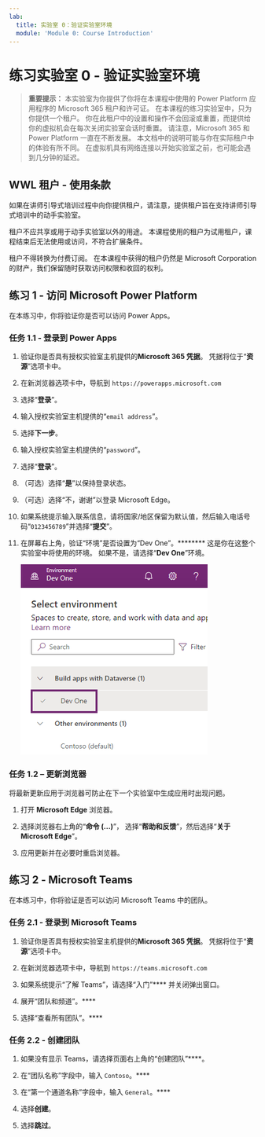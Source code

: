 ```yaml
---
lab:
  title: 实验室 0：验证实验室环境
  module: 'Module 0: Course Introduction'
---
```


# 练习实验室 0 - 验证实验室环境

> **重要提示：** 本实验室为你提供了你将在本课程中使用的 Power Platform 应用程序的 Microsoft 365 租户和许可证。 在本课程的练习实验室中，只为你提供一个租户。 你在此租户中的设置和操作不会回滚或重置，而提供给你的虚拟机会在每次关闭实验室会话时重置。 请注意，Microsoft 365 和 Power Platform 一直在不断发展。 本文档中的说明可能与你在实际租户中的体验有所不同。 在虚拟机具有网络连接以开始实验室之前，也可能会遇到几分钟的延迟。

## WWL 租户 - 使用条款

如果在讲师引导式培训过程中向你提供租户，请注意，提供租户旨在支持讲师引导式培训中的动手实验室。

租户不应共享或用于动手实验室以外的用途。 本课程使用的租户为试用租户，课程结束后无法使用或访问，不符合扩展条件。

租户不得转换为付费订阅。 在本课程中获得的租户仍然是 Microsoft Corporation 的财产，我们保留随时获取访问权限和收回的权利。

## 练习 1 - 访问 Microsoft Power Platform

在本练习中，你将验证你是否可以访问 Power Apps。

### 任务 1.1 - 登录到 Power Apps

1. 验证你是否具有授权实验室主机提供的**Microsoft 365 凭据**。 凭据将位于“**资源**”选项卡中。

1. 在新浏览器选项卡中，导航到 `https://powerapps.microsoft.com`

1. 选择“**登录**”。

1. 输入授权实验室主机提供的“`email address`”。

1. 选择**下一步**。

1. 输入授权实验室主机提供的“`password`”。

1. 选择“**登录**”。

1. （可选）选择“**是**”以保持登录状态。

1. （可选）选择“不，谢谢”以登录 Microsoft Edge。

1. 如果系统提示输入联系信息，请将国家/地区保留为默认值，然后输入电话号码“`0123456789`”并选择“**提交**”。

1. 在屏幕右上角，验证“环境”是否设置为“Dev One”。******** 这是你在这整个实验室中将使用的环境。 如果不是，请选择“**Dev One**”环境。

    ![环境选择器。](../media/select-dev-one-environment.png)

### 任务 1.2 – 更新浏览器

将最新更新应用于浏览器可防止在下一个实验室中生成应用时出现问题。

1. 打开 **Microsoft Edge** 浏览器。

1. 选择浏览器右上角的“**命令 (...)**”， 选择“**帮助和反馈**”，然后选择“**关于 Microsoft Edge**”。

1. 应用更新并在必要时重启浏览器。

## 练习 2 - Microsoft Teams

在本练习中，你将验证是否可以访问 Microsoft Teams 中的团队。

### 任务 2.1 - 登录到 Microsoft Teams

1. 验证你是否具有授权实验室主机提供的**Microsoft 365 凭据**。 凭据将位于“**资源**”选项卡中。

1. 在新浏览器选项卡中，导航到 `https://teams.microsoft.com`

1. 如果系统提示“了解 Teams”，请选择“入门”**** 并关闭弹出窗口。

1. 展开“团队和频道”。****

1. 选择“查看所有团队”。****

### 任务 2.2 - 创建团队

1. 如果没有显示 Teams，请选择页面右上角的“创建团队”****。

1. 在“团队名称”字段中，输入 `Contoso`。****

1. 在“第一个通道名称”字段中，输入 `General`。****

1. 选择**创建**。

1. 选择**跳过**。
